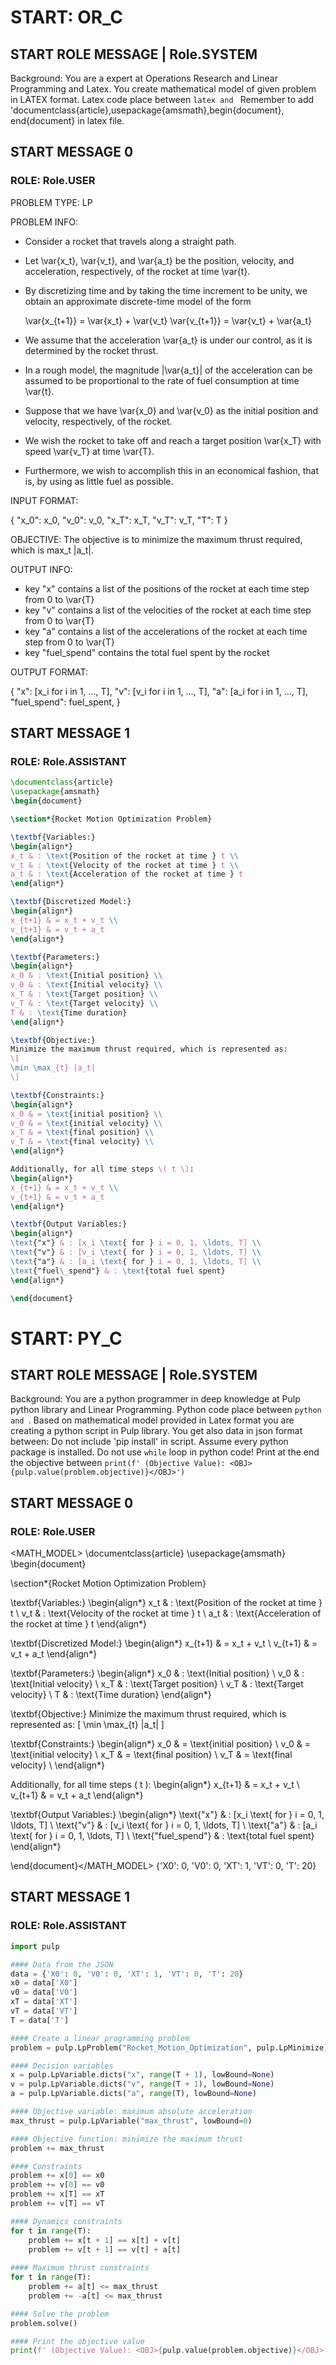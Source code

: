 # START: OR_C 
## START ROLE MESSAGE | Role.SYSTEM 
Background: You are a expert at Operations Research and Linear Programming and Latex. You create mathematical model of given problem in LATEX format. Latex code place between ```latex and ``` Remember to add 'documentclass{article},usepackage{amsmath},begin{document}, end{document} in latex file. 
## START MESSAGE 0 
### ROLE: Role.USER
<DESCRIPTION>
PROBLEM TYPE: LP

PROBLEM INFO: 

- Consider a rocket that travels along a straight path. 
- Let \var{x_t}, \var{v_t}, and \var{a_t} be the position, velocity, and acceleration, respectively, of the rocket at time \var{t}.
- By discretizing time and by taking the time increment to be unity, we obtain an approximate discrete-time model of the form 
    
    \var{x_{t+1}} = \var{x_t} + \var{v_t}
    \var{v_{t+1}} = \var{v_t} + \var{a_t}

- We assume that the acceleration \var{a_t} is under our control, as it is determined by the rocket thrust.
- In a rough model, the magnitude |\var{a_t}| of the accelera­tion can be assumed to be proportional to the rate of fuel consumption at time \var{t}.
- Suppose that we have \var{x_0} and \var{v_0} as the initial position and velocity, respectively, of the rocket.
- We wish the rocket to take off and reach a target position \var{x_T} with speed \var{v_T} at time \var{T}.
- Furthermore, we wish to accomplish this in an economical fashion, that is, by using as little fuel as possible.


INPUT FORMAT: 

{
    "x_0": x_0,
    "v_0": v_0,
    "x_T": x_T,
    "v_T": v_T,
    "T": T
}

OBJECTIVE: The objective is to minimize the maximum thrust required, which is max_t |a_t|. 

OUTPUT INFO:

- key "x" contains a list of the positions of the rocket at each time step from 0 to \var{T}
- key "v" contains a list of the velocities of the rocket at each time step from 0 to \var{T}
- key "a" contains a list of the accelerations of the rocket at each time step from 0 to \var{T}
- key "fuel_spend" contains the total fuel spent by the rocket

OUTPUT FORMAT:

{
    "x": [x_i for i in 1, ..., T],
    "v": [v_i for i in 1, ..., T],
    "a": [a_i for i in 1, ..., T],
    "fuel_spend": fuel_spent,
}


</DESCRIPTION>


## START MESSAGE 1 
### ROLE: Role.ASSISTANT
```latex
\documentclass{article}
\usepackage{amsmath}
\begin{document}

\section*{Rocket Motion Optimization Problem}

\textbf{Variables:}
\begin{align*}
x_t & : \text{Position of the rocket at time } t \\
v_t & : \text{Velocity of the rocket at time } t \\
a_t & : \text{Acceleration of the rocket at time } t 
\end{align*}

\textbf{Discretized Model:}
\begin{align*}
x_{t+1} & = x_t + v_t \\
v_{t+1} & = v_t + a_t 
\end{align*}

\textbf{Parameters:}
\begin{align*}
x_0 & : \text{Initial position} \\
v_0 & : \text{Initial velocity} \\
x_T & : \text{Target position} \\
v_T & : \text{Target velocity} \\
T & : \text{Time duration}
\end{align*}

\textbf{Objective:} 
Minimize the maximum thrust required, which is represented as:
\[
\min \max_{t} |a_t|
\]

\textbf{Constraints:}
\begin{align*}
x_0 & = \text{initial position} \\
v_0 & = \text{initial velocity} \\
x_T & = \text{final position} \\
v_T & = \text{final velocity} \\
\end{align*}

Additionally, for all time steps \( t \):
\begin{align*}
x_{t+1} & = x_t + v_t \\
v_{t+1} & = v_t + a_t 
\end{align*}

\textbf{Output Variables:}
\begin{align*}
\text{"x"} & : [x_i \text{ for } i = 0, 1, \ldots, T] \\
\text{"v"} & : [v_i \text{ for } i = 0, 1, \ldots, T] \\
\text{"a"} & : [a_i \text{ for } i = 0, 1, \ldots, T] \\
\text{"fuel\_spend"} & : \text{total fuel spent}
\end{align*}

\end{document}
```

# START: PY_C 
## START ROLE MESSAGE | Role.SYSTEM 
Background: You are a python programmer in deep knowledge at Pulp python library and Linear Programming. Python code place between ```python and ```. Based on mathematical model provided in Latex format you are creating a python script in Pulp library. You get also data in json format between: <DATA></DATA> Do not include 'pip install' in script. Assume every python package is installed. Do not use `while` loop in python code! Print at the end the objective between <OBJ></OBJ> `print(f' (Objective Value): <OBJ>{pulp.value(problem.objective)}</OBJ>')` 
## START MESSAGE 0 
### ROLE: Role.USER
<MATH_MODEL>
\documentclass{article}
\usepackage{amsmath}
\begin{document}

\section*{Rocket Motion Optimization Problem}

\textbf{Variables:}
\begin{align*}
x_t & : \text{Position of the rocket at time } t \\
v_t & : \text{Velocity of the rocket at time } t \\
a_t & : \text{Acceleration of the rocket at time } t 
\end{align*}

\textbf{Discretized Model:}
\begin{align*}
x_{t+1} & = x_t + v_t \\
v_{t+1} & = v_t + a_t 
\end{align*}

\textbf{Parameters:}
\begin{align*}
x_0 & : \text{Initial position} \\
v_0 & : \text{Initial velocity} \\
x_T & : \text{Target position} \\
v_T & : \text{Target velocity} \\
T & : \text{Time duration}
\end{align*}

\textbf{Objective:} 
Minimize the maximum thrust required, which is represented as:
\[
\min \max_{t} |a_t|
\]

\textbf{Constraints:}
\begin{align*}
x_0 & = \text{initial position} \\
v_0 & = \text{initial velocity} \\
x_T & = \text{final position} \\
v_T & = \text{final velocity} \\
\end{align*}

Additionally, for all time steps \( t \):
\begin{align*}
x_{t+1} & = x_t + v_t \\
v_{t+1} & = v_t + a_t 
\end{align*}

\textbf{Output Variables:}
\begin{align*}
\text{"x"} & : [x_i \text{ for } i = 0, 1, \ldots, T] \\
\text{"v"} & : [v_i \text{ for } i = 0, 1, \ldots, T] \\
\text{"a"} & : [a_i \text{ for } i = 0, 1, \ldots, T] \\
\text{"fuel\_spend"} & : \text{total fuel spent}
\end{align*}

\end{document}</MATH_MODEL>
<DATA>
{'X0': 0, 'V0': 0, 'XT': 1, 'VT': 0, 'T': 20}</DATA>


## START MESSAGE 1 
### ROLE: Role.ASSISTANT
```python
import pulp

#### Data from the JSON
data = {'X0': 0, 'V0': 0, 'XT': 1, 'VT': 0, 'T': 20}
x0 = data['X0']
v0 = data['V0']
xT = data['XT']
vT = data['VT']
T = data['T']

#### Create a linear programming problem
problem = pulp.LpProblem("Rocket_Motion_Optimization", pulp.LpMinimize)

#### Decision variables
x = pulp.LpVariable.dicts("x", range(T + 1), lowBound=None)
v = pulp.LpVariable.dicts("v", range(T + 1), lowBound=None)
a = pulp.LpVariable.dicts("a", range(T), lowBound=None)

#### Objective variable: maximum absolute acceleration
max_thrust = pulp.LpVariable("max_thrust", lowBound=0)

#### Objective function: minimize the maximum thrust
problem += max_thrust

#### Constraints
problem += x[0] == x0
problem += v[0] == v0
problem += x[T] == xT
problem += v[T] == vT

#### Dynamics constraints
for t in range(T):
    problem += x[t + 1] == x[t] + v[t]
    problem += v[t + 1] == v[t] + a[t]
    
#### Maximum thrust constraints
for t in range(T):
    problem += a[t] <= max_thrust
    problem += -a[t] <= max_thrust

#### Solve the problem
problem.solve()

#### Print the objective value
print(f' (Objective Value): <OBJ>{pulp.value(problem.objective)}</OBJ>')
```

